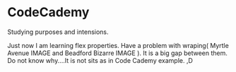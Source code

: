 # CodeCademy
Studying purposes and intensions.

Just now I am learning flex properties. 
Have a problem with wraping( Myrtle Avenue IMAGE and Beadford Bizarre IMAGE ). It is a big gap between them. Do not know why....It is not sits as in Code Cademy example. ,D
